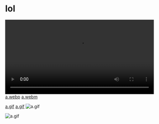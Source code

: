 # lol
<video src='video.mp4' width=480/></video>
[a.webp]()
[a.webm]()

[a.gif]()
[a.gif](asdasdasd)
![a.gif](asdasdasd)

![a.gif]()
